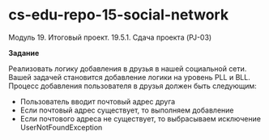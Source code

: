 # cs-edu-repo-15-social-network
Модуль 19. Итоговый проект. 19.5.1. Сдача проекта (PJ-03)

**Задание**

Реализовать логику добавления в друзья в нашей социальной сети.
 Вашей задачей становится добавление логики на уровень PLL и BLL.
 Процесс добавления пользователя в друзья должен быть следующим:

 - Пользователь вводит почтовый адрес друга
 - Если почтовый адрес существует, то выполняем добавление
 - Если почтового адреса не существует, то выбрасываем
 исключение UserNotFoundException

